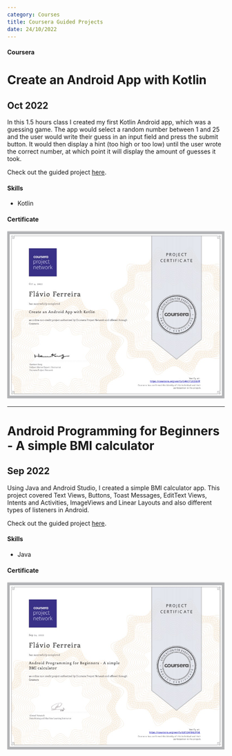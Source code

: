 ```yaml
---
category: Courses
title: Coursera Guided Projects
date: 24/10/2022
---
```


#### Coursera

# Create an Android App with Kotlin
## Oct 2022

In this 1.5 hours class I created my first Kotlin Android app, which was a guessing game. The app would select a random number between 1 and 25 and the user would write their guess in an input field and press the submit button. It would then display a hint (too high or too low) until the user wrote the correct number, at which point it will display the amount of guesses it took.

Check out the guided project [here](https://www.coursera.org/projects/android-app-kotlin).

#### Skills
- Kotlin

#### Certificate
[![Certificate](/assets/about/courses/KotlinGP.jpg)](https://coursera.org/share/efb0a327b20d889e8aafe745b5e1d895)

---

# Android Programming for Beginners - A simple BMI calculator
## Sep 2022

Using Java and Android Studio, I created a simple BMI calculator app. This project covered Text Views, Buttons, Toast Messages, EditText Views, Intents and Activities, ImageViews and Linear Layouts and also different types of listeners in Android.

Check out the guided project [here](https://www.coursera.org/projects/android-programming-for-beginners).

#### Skills
- Java

#### Certificate
[![Certificate](/assets/about/courses/JavaGP.jpg)](https://coursera.org/share/df0ce98baa4cb1588bd44dfd5a706943)